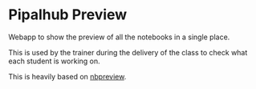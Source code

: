 # Pipalhub Preview

Webapp to show the preview of all the notebooks in a single place. 

This is used by the trainer during the delivery of the class to check what each student is working on.

This is heavily based on [nbpreview][1].

[1]: https://github.com/jsvine/nbpreview 


